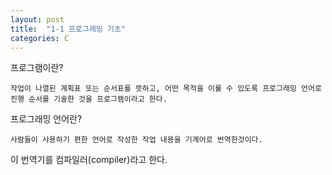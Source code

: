 ```yaml
---
layout: post
title:  "1-1 프로그래밍 기초"
categories: C
---
```


프로그램이란?

    작업이 나열된 계획표 또는 순서표를 뜻하고, 어떤 목적을 이룰 수 있도록 프로그래밍 언어로 진행 순서를 기술한 것을 프로그램이라고 한다.

프로그래밍 언어란?

    사람들이 사용하기 편한 언어로 작성한 작업 내용을 기계어로 번역한것이다.

 
이 번역기를 컴파일러(compiler)라고 한다.